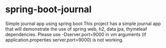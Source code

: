 # spring-boot-journal
Simple journal app using spring boot
This project has a simple journal app that will demonstrate the use of spring web, h2, data jpa, thymeleaf dependencies.
Please use -Dserver.port=9000 in vm arguments (if application.properties server.port=9000) is not working.
